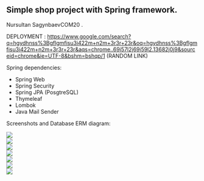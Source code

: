 ## Simple shop project with Spring framework.

Nursultan SagynbaevCOM20 .

DEPLOYMENT : https://www.google.com/search?q=hgydhnss%3Bgflgmfisu3i422m+n2m+3r3r+23r&oq=hgydhnss%3Bgflgmfisu3i422m+n2m+3r3r+23r&aqs=chrome..69i57l2j69i59l2.13682j0j9&sourceid=chrome&ie=UTF-8&bshm=bshqp/1 (RANDOM LINK)

Spring dependencies: <br>
- Spring Web
- Spring Security 
- Spring JPA (PosgtreSQL) 
- Thymeleaf 
- Lombok
- Java Mail Sender


Screenshots and Database ERM diagram: <br>

![](https://github.com/Sakubek1337/Spring-Finals/blob/main/screenshots/diagram.PNG) <br>
![](https://github.com/Sakubek1337/Spring-Finals/blob/main/screenshots/screen0.PNG) <br>
![](https://github.com/Sakubek1337/Spring-Finals/blob/main/screenshots/screen00.PNG) <br>
![](https://github.com/Sakubek1337/Spring-Finals/blob/main/screenshots/screen1.PNG) <br>
![](https://github.com/Sakubek1337/Spring-Finals/blob/main/screenshots/screen2.PNG) <br>
![](https://github.com/Sakubek1337/Spring-Finals/blob/main/screenshots/screen3.PNG) <br>
![](https://github.com/Sakubek1337/Spring-Finals/blob/main/screenshots/screen4.PNG) <br>
